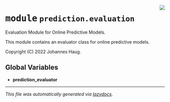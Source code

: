 <!-- markdownlint-disable -->

<a href="https://github.com/haugjo/float/tree/main/float/prediction/evaluation/__init__.py#L0"><img align="right" style="float:right;" src="https://img.shields.io/badge/-source-cccccc?style=flat-square"></a>

# <kbd>module</kbd> `prediction.evaluation`
Evaluation Module for Online Predictive Models. 

This module contains an evaluator class for online predictive models. 

Copyright (C) 2022 Johannes Haug. 

**Global Variables**
---------------
- **prediction_evaluator**




---

_This file was automatically generated via [lazydocs](https://github.com/ml-tooling/lazydocs)._
